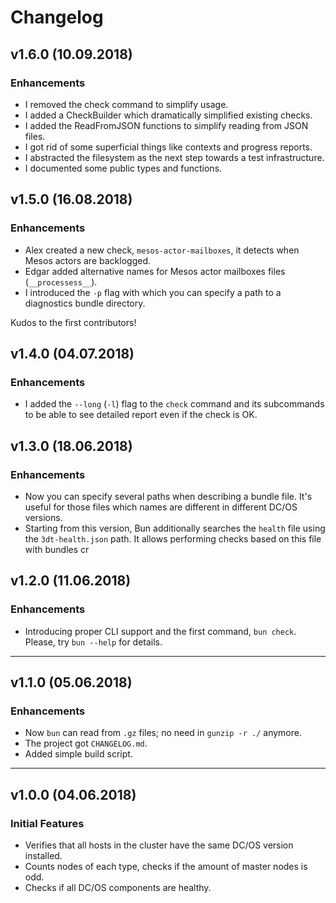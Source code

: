 # Changelog

## v1.6.0 (10.09.2018)

### Enhancements

* I removed the check command to simplify usage.
* I added a CheckBuilder which dramatically simplified existing checks.
* I added the ReadFromJSON functions to simplify reading from JSON files.
* I got rid of some superficial things like contexts and progress reports.
* I abstracted the filesystem as the next step towards a test infrastructure.
* I documented some public types and functions.

## v1.5.0 (16.08.2018)

### Enhancements

* Alex created a new check, `mesos-actor-mailboxes`, it detects when Mesos actors are backlogged.
* Edgar added alternative names for Mesos actor mailboxes files (`__processess__`).
* I introduced the `-p` flag with which you can specify a path to a diagnostics bundle directory.

Kudos to the first contributors!

## v1.4.0 (04.07.2018)

### Enhancements

* I added the `--long` (`-l`) flag to the `check` command and its subcommands to be able to see detailed report even if the check is OK.

## v1.3.0 (18.06.2018)

### Enhancements

* Now you can specify several paths when describing a bundle file. It's useful for those files which names are different in different DC/OS versions.
* Starting from this version, Bun additionally searches the `health` file using the `3dt-health.json` path. It allows performing checks based on this file with bundles cr

## v1.2.0 (11.06.2018)

### Enhancements

* Introducing proper CLI support and the first command, `bun check`. Please, 
  try `bun --help` for details. 

---

## v1.1.0 (05.06.2018)

### Enhancements

* Now `bun` can read from `.gz` files; no need in `gunzip -r ./` anymore.
* The project got `CHANGELOG.md`.
* Added simple build script.

---

## v1.0.0 (04.06.2018)

### Initial Features

* Verifies that all hosts in the cluster have the same DC/OS version installed.
* Counts nodes of each type, checks if the amount of master nodes is odd.
* Checks if all DC/OS components are healthy.
